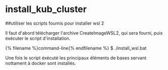 # install_kub_cluster

##utiliser les scripts fournis pour installer wsl 2

Il faut d'abord télécharger l'archive CreateImageWSL2, qui sera fourni, puis éxécuter le script d'installation.

{% filename %}command-line{% endfilename %}
$ ./install_wsl.bat

Une fois le script éxécuté les principaux éléments de bases servant nottament à docker sont installés.

